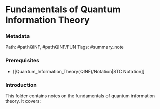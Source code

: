 # Fundamentals of Quantum Information Theory
### Metadata
Path: #pathQINF, #pathQINF/FUN
Tags: #summary_note

### Prerequisites
- [[Quantum_Information_Theory(QINF)/Notation|STC Notation]]

### Introduction
This folder contains notes on the fundamentals of quantum information theory. It covers:

